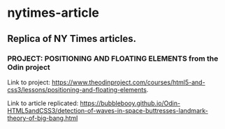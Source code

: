 # nytimes-article
## Replica of NY Times articles. 
### PROJECT: POSITIONING AND FLOATING ELEMENTS from the Odin project

Link to project:
https://www.theodinproject.com/courses/html5-and-css3/lessons/positioning-and-floating-elements.

Link to article replicated:
https://bubblebooy.github.io/Odin-HTML5andCSS3/detection-of-waves-in-space-buttresses-landmark-theory-of-big-bang.html

